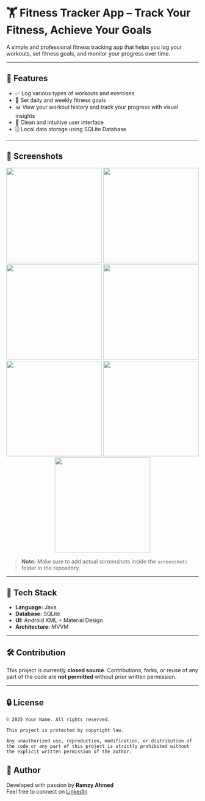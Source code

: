 # 🏋️ Fitness Tracker App – Track Your Fitness, Achieve Your Goals

A simple and professional fitness tracking app that helps you log your workouts, set fitness goals, and monitor your progress over time.

---

## 📱 Features

* ✅ Log various types of workouts and exercises
* 🎯 Set daily and weekly fitness goals
* 📊 View your workout history and track your progress with visual insights
* 🧼 Clean and intuitive user interface
* 🗄️ Local data storage using SQLite Database

---

## 📸 Screenshots

<p align="center">
  <img src="screenshots/screen1.Jpg" width="250"/>
  <img src="screenshots/screen2.png" width="250"/>
  <img src="screenshots/screen3.png" width="250"/>
  <img src="screenshots/screen4.png" width="250"/>
  <img src="screenshots/screen5.png" width="250"/>
  <img src="screenshots/screen6.png" width="250"/>
  <img src="screenshots/screen7.png" width="250"/>
</p>

> **Note:** Make sure to add actual screenshots inside the `screenshots` folder in the repository.

---

## 🧰 Tech Stack

* **Language:** Java
* **Database:** SQLite
* **UI:** Android XML + Material Design
* **Architecture:** MVVM

---

## 🛠️ Contribution

This project is currently **closed source**. Contributions, forks, or reuse of any part of the code are **not permitted** without prior written permission.

---

## 🔒 License

```
© 2025 Your Name. All rights reserved.

This project is protected by copyright law.

Any unauthorized use, reproduction, modification, or distribution of the code or any part of this project is strictly prohibited without the explicit written permission of the author.
```
## 🙌 Author

Developed with passion by **Ramzy Ahmed**  
Feel free to connect on [LinkedIn](https://www.linkedin.com/in/ramzy-ahmed)

